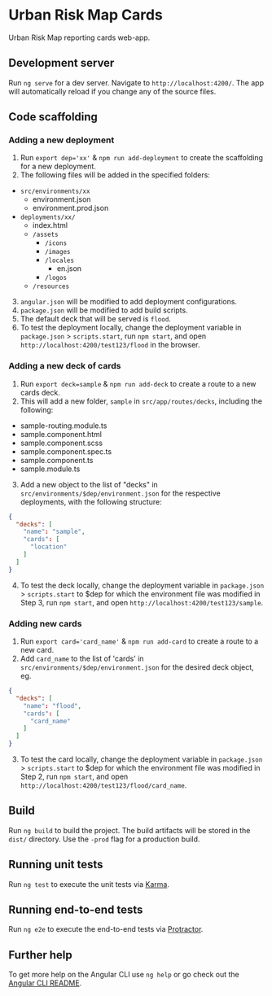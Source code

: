 # Urban Risk Map Cards
Urban Risk Map reporting cards web-app.

## Development server

Run `ng serve` for a dev server. Navigate to `http://localhost:4200/`. The app will automatically reload if you change any of the source files.

## Code scaffolding
### Adding a new deployment
1. Run `export dep='xx'` & `npm run add-deployment` to create the scaffolding for a new deployment.
2. The following files will be added in the specified folders:
- `src/environments/xx`
  - environment.json
  - environment.prod.json
- `deployments/xx/`
  - index.html
  - `/assets`
    - `/icons`
    - `/images`
    - `/locales`
      - en.json
    - `/logos`
  - `/resources`
3. `angular.json` will be modified to add deployment configurations.
4. `package.json` will be modified to add build scripts.
4. The default deck that will be served is `flood`.
5. To test the deployment locally, change the deployment variable in `package.json` > `scripts.start`, run `npm start`, and open `http://localhost:4200/test123/flood` in the browser.

### Adding a new deck of cards
1. Run `export deck=sample` & `npm run add-deck` to create a route to a new cards deck.
2. This will add a new folder, `sample` in `src/app/routes/decks`, including the following:
- sample-routing.module.ts
- sample.component.html
- sample.component.scss
- sample.component.spec.ts
- sample.component.ts
- sample.module.ts
3. Add a new object to the list of "decks" in `src/environments/$dep/environment.json` for the respective deployments, with the following structure:
```json
{
  "decks": [
    "name": "sample",
    "cards": [
      "location"
    ]
  ]
}
```
4. To test the deck locally, change the deployment variable in `package.json` > `scripts.start` to $dep for which the environment file was modified in Step 3, run `npm start`, and open `http://localhost:4200/test123/sample`.

### Adding new cards
1. Run `export card='card_name'` & `npm run add-card` to create a route to a new card.
2. Add `card_name` to the list of 'cards' in `src/environments/$dep/environment.json` for the desired deck object, eg.
```json
{
  "decks": [
    "name": "flood",
    "cards": [
      "card_name"
    ]
  ]
}
```
3. To test the card locally, change the deployment variable in `package.json` > `scripts.start` to $dep for which the environment file was modified in Step 2, run `npm start`, and open `http://localhost:4200/test123/flood/card_name`.

## Build

Run `ng build` to build the project. The build artifacts will be stored in the `dist/` directory. Use the `-prod` flag for a production build.

## Running unit tests

Run `ng test` to execute the unit tests via [Karma](https://karma-runner.github.io).

## Running end-to-end tests

Run `ng e2e` to execute the end-to-end tests via [Protractor](http://www.protractortest.org/).

## Further help

To get more help on the Angular CLI use `ng help` or go check out the [Angular CLI README](https://github.com/angular/angular-cli/blob/master/README.md).
